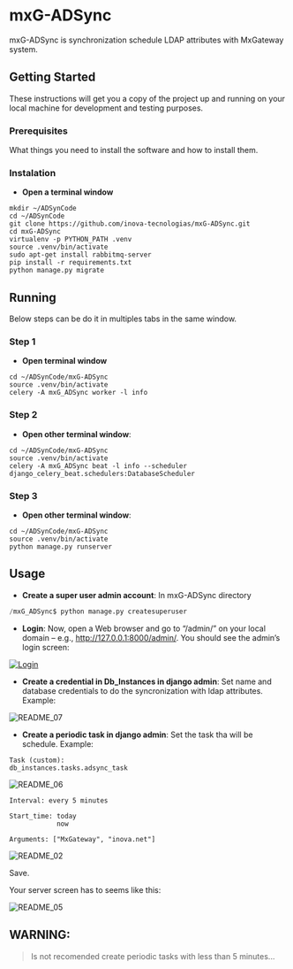 # mxG-ADSync

mxG-ADSync is synchronization schedule LDAP attributes with MxGateway system.

## Getting Started

These instructions will get you a copy of the project up and running on your local machine for development and testing purposes.

### Prerequisites

What things you need to install the software and how to install them.

### Instalation

- **Open a terminal window**
```
mkdir ~/ADSynCode
cd ~/ADSynCode
git clone https://github.com/inova-tecnologias/mxG-ADSync.git
cd mxG-ADSync
virtualenv -p PYTHON_PATH .venv
source .venv/bin/activate
sudo apt-get install rabbitmq-server
pip install -r requirements.txt
python manage.py migrate
```

## Running
Below steps can be do it in multiples tabs in the same window.
### Step 1
- **Open terminal window**
```
cd ~/ADSynCode/mxG-ADSync
source .venv/bin/activate
celery -A mxG_ADSync worker -l info
```

### Step 2
- **Open other terminal window**:
```
cd ~/ADSynCode/mxG-ADSync
source .venv/bin/activate
celery -A mxG_ADSync beat -l info --scheduler django_celery_beat.schedulers:DatabaseScheduler
```
### Step 3
- **Open other terminal window**:
```
cd ~/ADSynCode/mxG-ADSync
source .venv/bin/activate
python manage.py runserver
```




## Usage
- **Create a super user admin account**:
In mxG-ADSync directory

```python
/mxG_ADSync$ python manage.py createsuperuser
```
- **Login**:
Now, open a Web browser and go to “/admin/” on your local domain – e.g., http://127.0.0.1:8000/admin/. You should see the admin’s login screen:

<a href="https://docs.djangoproject.com/en/1.8/_images/admin01.png"><img src="https://docs.djangoproject.com/en/1.8/_images/admin01.png" title="Login" alt="Login"></a>

<!-- [![FVCproductions](https://avatars1.githubusercontent.com/u/4284691?v=3&s=200)](http://fvcproductions.com) -->

- **Create a credential in Db_Instances in django admin**: Set name and database credentials to do the syncronization with ldap attributes.
Example:

![README_07](https://user-images.githubusercontent.com/25668878/56669255-3bb75700-6687-11e9-89f5-17e78c109fb9.png)

- **Create a periodic task in django admin**: Set the task tha will be schedule.
Example:
```
Task (custom):
db_instances.tasks.adsync_task
```

![README_06](https://user-images.githubusercontent.com/25668878/56668670-4fae8900-6686-11e9-935d-a0ee773ec502.png)

```
Interval: every 5 minutes
```
```
Start_time: today
            now
```
```
Arguments: ["MxGateway", "inova.net"]
```
![README_02](https://user-images.githubusercontent.com/25668878/56668682-550bd380-6686-11e9-9243-bd5fc81c60cd.png)

Save.

Your server screen has to seems like this:

![README_05](https://user-images.githubusercontent.com/25668878/56668722-68b73a00-6686-11e9-8707-6b9cb8be36a9.png)

## WARNING:

> Is not recomended create periodic tasks with less than 5 minutes...


